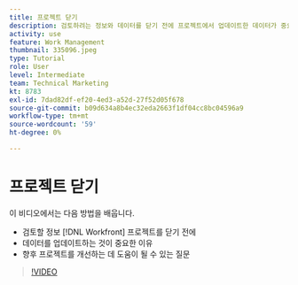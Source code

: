 ```yaml
---
title: 프로젝트 닫기
description: 검토하려는 정보와 데이터를 닫기 전에 프로젝트에서 업데이트한 데이터가 중요한 이유를 알아봅니다 [!DNL  Workfront].
activity: use
feature: Work Management
thumbnail: 335096.jpeg
type: Tutorial
role: User
level: Intermediate
team: Technical Marketing
kt: 8783
exl-id: 7dad82df-ef20-4ed3-a52d-27f52d05f678
source-git-commit: b09d634a8b4ec32eda2663f1df04cc8bc04596a9
workflow-type: tm+mt
source-wordcount: '59'
ht-degree: 0%

---
```


# 프로젝트 닫기

이 비디오에서는 다음 방법을 배웁니다.

* 검토할 정보 [!DNL Workfront] 프로젝트를 닫기 전에
* 데이터를 업데이트하는 것이 중요한 이유
* 향후 프로젝트를 개선하는 데 도움이 될 수 있는 질문

>[!VIDEO](https://video.tv.adobe.com/v/335096/?quality=12)

<!---
learn more urls:
Update task status
Issue statuses
--->
